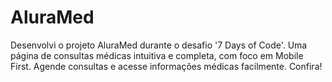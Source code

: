 # AluraMed
Desenvolvi o projeto AluraMed durante o desafio '7 Days of Code'. Uma página de consultas médicas intuitiva e completa, com foco em Mobile First. Agende consultas e acesse informações médicas facilmente. Confira!
